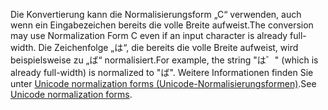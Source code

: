 <span data-ttu-id="cdd0f-101">Die Konvertierung kann die Normalisierungsform „C“ verwenden, auch wenn ein Eingabezeichen bereits die volle Breite aufweist.</span><span class="sxs-lookup"><span data-stu-id="cdd0f-101">The conversion may use Normalization Form C even if an input character is already full-width.</span></span> <span data-ttu-id="cdd0f-102">Die Zeichenfolge „は“, die bereits die volle Breite aufweist, wird beispielsweise zu „ば“ normalisiert.</span><span class="sxs-lookup"><span data-stu-id="cdd0f-102">For example, the string "は゛" (which is already full-width) is normalized to "ば".</span></span> <span data-ttu-id="cdd0f-103">Weitere Informationen finden Sie unter [Unicode normalization forms (Unicode-Normalisierungsformen)](http://unicode.org/reports/tr15).</span><span class="sxs-lookup"><span data-stu-id="cdd0f-103">See [Unicode normalization forms](http://unicode.org/reports/tr15).</span></span>